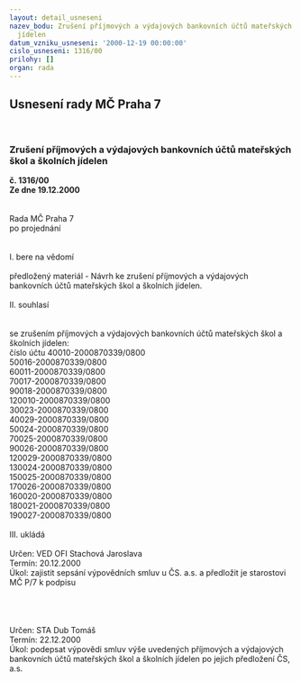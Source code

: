 ```yaml
---
layout: detail_usneseni
nazev_bodu: Zrušení příjmových a výdajových bankovních účtů mateřských škol a školních
  jídelen
datum_vzniku_usneseni: '2000-12-19 00:00:00'
cislo_usneseni: 1316/00
prilohy: []
organ: rada
---
```

<div id="ucUsn_pList" class="usn">
	<span><h2>Usnesení rady MČ Praha 7 </h2>
<br></span><div class="standBody">
<span><h3>Zrušení příjmových a výdajových bankovních účtů mateřských škol a školních jídelen</h3></span><div class="center">
		<strong>č. 1316/00</strong><br>
	</div>
<div class="center">
		<strong>Ze dne 19.12.2000</strong><br><br>
	</div>
<br>Rada MČ Praha 7<br>po projednání<br><br><br>I.	bere na vědomí<br><br> předložený materiál - Návrh ke zrušení příjmových a výdajových bankovních účtů mateřských škol a školních jídelen.<br><br>II.	souhlasí<br><br> <br>se zrušením příjmových a výdajových bankovních účtů mateřských škol a školních jídelen:<br>číslo účtu	     		40010-2000870339/0800<br>				50016-2000870339/0800<br>				60011-2000870339/0800<br>				70017-2000870339/0800<br>				90018-2000870339/0800<br>				120010-2000870339/0800<br>				30023-2000870339/0800<br>				40029-2000870339/0800<br>				50024-2000870339/0800<br>				70025-2000870339/0800<br>				90026-2000870339/0800<br>				120029-2000870339/0800<br>				130024-2000870339/0800<br>				150025-2000870339/0800<br>				170026-2000870339/0800<br>				160020-2000870339/0800<br>				180021-2000870339/0800<br>				190027-2000870339/0800<br><br>III.	ukládá <br><br> Určen:	     	VED OFI Stachová Jaroslava<br>Termín: 20.12.2000<br>Úkol:	zajistit sepsání výpovědních smluv u ČS. a.s. a předložit je starostovi  MČ P/7 k podpisu<br> <br><br><br><br> Určen:	     	STA Dub Tomáš<br>Termín: 22.12.2000<br>Úkol:	podepsat výpovědi smluv výše uvedených příjmových a výdajových bankovních účtů mateřských škol a školních jídelen po jejich předložení ČS, a.s.<br> <br>
</div>
</div>